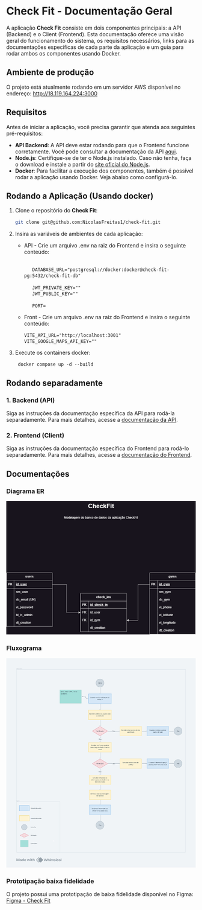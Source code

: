 # Check Fit - Documentação Geral

A aplicação **Check Fit** consiste em dois componentes principais: a API (Backend) e o Client (Frontend). Esta documentação oferece uma visão geral do funcionamento do sistema, os requisitos necessários, links para as documentações específicas de cada parte da aplicação e um guia para rodar ambos os componentes usando Docker.

## Ambiente de produção

O projeto está atualmente rodando em um servidor AWS disponível no endereço:
http://18.119.164.224:3000

## Requisitos

Antes de iniciar a aplicação, você precisa garantir que atenda aos seguintes pré-requisitos:

- **API Backend**: A API deve estar rodando para que o Frontend funcione corretamente. Você pode consultar a documentação da API [aqui](./api/README.md).
- **Node.js**: Certifique-se de ter o Node.js instalado. Caso não tenha, faça o download e instale a partir do [site oficial do Node.js](https://nodejs.org/).
- **Docker**: Para facilitar a execução dos componentes, também é possível rodar a aplicação usando Docker. Veja abaixo como configurá-lo.

## Rodando a Aplicação (Usando docker)

1.  Clone o repositório do **Check Fit**:

    ```bash
    git clone git@github.com:NicolasFreitas1/check-fit.git
    ```

2.  Insira as variáveis de ambientes de cada aplicação:

    - API - Crie um arquivo .env na raiz do Frontend e insira o seguinte conteúdo:

      ```.env

         DATABASE_URL="postgresql://docker:docker@check-fit-pg:5432/check-fit-db"

         JWT_PRIVATE_KEY=""
         JWT_PUBLIC_KEY=""

         PORT=
      ```

    - Front - Crie um arquivo .env na raiz do Frontend e insira o seguinte conteúdo:
      ```.env
      VITE_API_URL="http://localhost:3001"
      VITE_GOOGLE_MAPS_API_KEY=""
      ```

3.  Execute os containers docker:
    ```
     docker compose up -d --build
    ```

## Rodando separadamente

### 1. Backend (API)

Siga as instruções da documentação específica da API para rodá-la separadamente. Para mais detalhes, acesse a [documentação da API](./api/README.md).

### 2. Frontend (Client)

Siga as instruções da documentação específica do Frontend para rodá-lo separadamente. Para mais detalhes, acesse a [documentação do Frontend](./client/README.md).

## Documentações

### Diagrama ER

![modelo-er](/docs/modelagens/check-fit-modelagem.png)

### Fluxograma

![fluxograma](/docs/fluxogramas/Fluxograma%20-%20CheckFit.png)

### Prototipação baixa fidelidade

O projeto possui uma prototipação de baixa fidelidade disponível no Figma:
[Figma - Check Fit](https://www.figma.com/design/IzNc4pMq8iilkZGd8cHYzE/CheckFit---Baixa-Fidelidade?node-id=0-1&t=d41SIHPW7qZDUZeN-1)
